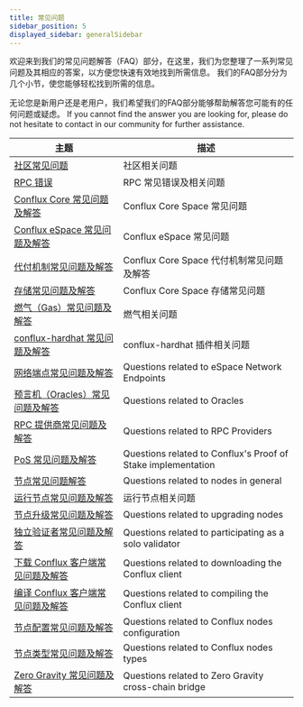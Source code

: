 ```yaml
---
title: 常见问题
sidebar_position: 5
displayed_sidebar: generalSidebar
---
```


欢迎来到我们的常见问题解答（FAQ）部分，在这里，我们为您整理了一系列常见问题及其相应的答案，以方便您快速有效地找到所需信息。 我们的FAQ部分分为几个小节，使您能够轻松找到所需的信息。

无论您是新用户还是老用户，我们希望我们的FAQ部分能够帮助解答您可能有的任何问题或疑虑。 If you cannot find the answer you are looking for, please do not hesitate to contact in our community for further assistance.

| **主题**                                                                                     | **描述**                                                       |
| ------------------------------------------------------------------------------------------ | ------------------------------------------------------------ |
| [社区常见问题](community-faqs.md)                                                                | 社区相关问题                                                       |
| [RPC 错误](/docs/core/build/json-rpc/common-rpc-errors.md)                                   | RPC 常见错误及相关问题                                                |
| [Conflux Core 常见问题及解答](../../core/FAQs.md)                                                 | Conflux Core Space 常见问题                                      |
| [Conflux eSpace 常见问题及解答](../../espace/FAQs.md)                                             | Conflux eSpace 常见问题                                          |
| [代付机制常见问题及解答](../../core/core-space-basics/sponsor-mechanism.md#faqs)                      | Conflux Core Space 代付机制常见问题及解答                               |
| [存储常见问题及解答](../../core/core-space-basics/storage.md#faqs)                                  | Conflux Core Space 存储常见问题                                    |
| [燃气（Gas）常见问题及解答](../../general/conflux-basics/gas.md#faqs)                                 | 燃气相关问题                                                       |
| [conflux-hardhat 常见问题及解答](../../core/tutorials/hardhat-conflux-plugin.md#faqs)             | conflux-hardhat 插件相关问题                                       |
| [网络端点常见问题及解答](../../espace/network-endpoints.md#faqs)                                      | Questions related to eSpace Network Endpoints                |
| [预言机（Oracles）常见问题及解答](../../espace/build/infrastructure/oracles.md#faqs)                   | Questions related to Oracles                                 |
| [RPC 提供商常见问题及解答](../../espace/build/infrastructure/RPC-Provider.md#faqs)                   | Questions related to RPC Providers                           |
| [PoS 常见问题及解答](../conflux-basics/consensus-mechanisms/proof-of-stake/faqs.md)               | Questions related to Conflux's Proof of Stake implementation |
| [节点常见问题解答](../run-a-node/nodes-faqs.md)                                                    | Questions related to nodes in general                        |
| [运行节点常见问题及解答](../run-a-node/run-a-node.md#faqs)                                            | 运行节点相关问题                                                     |
| [节点升级常见问题及解答](../run-a-node/how-to-upgrad.md#faqs)                                         | Questions related to upgrading nodes                         |
| [独立验证者常见问题及解答](../mine-stake/stake/become-a-solo-validator.md#faqs)                        | Questions related to participating as a solo validator       |
| [下载 Conflux 客户端常见问题及解答](../run-a-node/advanced-topics/downloading-conflux-client.md#faqs)  | Questions related to downloading the Conflux client          |
| [编译 Conflux 客户端常见问题及解答](../run-a-node/advanced-topics/compiling-conflux-client.md#faqs)    | Questions related to compiling the Conflux client            |
| [节点配置常见问题及解答](../run-a-node/advanced-topics/node-configuration.md#faqs)                    | Questions related to Conflux nodes configuration             |
| [节点类型常见问题及解答](../run-a-node/node-types.md#faqs)                                            | Questions related to Conflux nodes types                     |
| [Zero Gravity 常见问题及解答](../tutorials/transferring-funds/across-chains/zero-gravity.md#faqs) | Questions related to Zero Gravity cross-chain bridge         |
